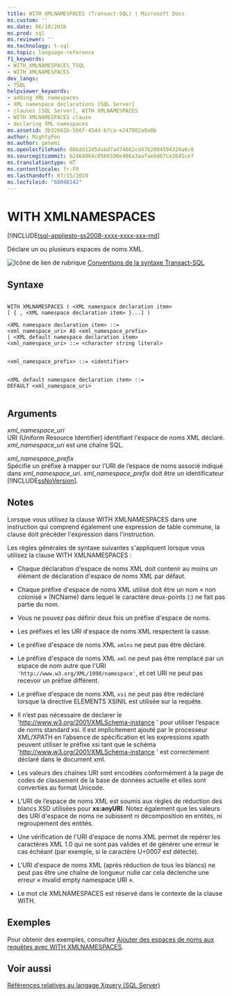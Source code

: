 ```yaml
---
title: WITH XMLNAMESPACES (Transact-SQL) | Microsoft Docs
ms.custom: ''
ms.date: 06/10/2016
ms.prod: sql
ms.reviewer: ''
ms.technology: t-sql
ms.topic: language-reference
f1_keywords:
- WITH_XMLNAMESPACES_TSQL
- WITH XMLNAMESPACES
dev_langs:
- TSQL
helpviewer_keywords:
- adding XML namespaces
- XML namespace declarations [SQL Server]
- clauses [SQL Server], WITH XMLNAMESPACES
- WITH XMLNAMESPACES clause
- declaring XML namespaces
ms.assetid: 3b32662b-566f-454d-b7ca-e247002a9a0b
author: MightyPen
ms.author: genemi
ms.openlocfilehash: 86bdd12d5dabd7ad74662cd47b2004594328a6c0
ms.sourcegitcommit: b2464064c0566590e486a3aafae6d67ce2645cef
ms.translationtype: HT
ms.contentlocale: fr-FR
ms.lasthandoff: 07/15/2019
ms.locfileid: "68048142"
---
```

# <a name="with-xmlnamespaces"></a>WITH XMLNAMESPACES
[!INCLUDE[tsql-appliesto-ss2008-xxxx-xxxx-xxx-md](../../includes/tsql-appliesto-ss2008-xxxx-xxxx-xxx-md.md)]

  Déclare un ou plusieurs espaces de noms XML.  
  
  
 ![Icône de lien de rubrique](../../database-engine/configure-windows/media/topic-link.gif "Icône lien de rubrique") [Conventions de la syntaxe Transact-SQL](../../t-sql/language-elements/transact-sql-syntax-conventions-transact-sql.md)  
  
## <a name="syntax"></a>Syntaxe  
  
```  
  
WITH XMLNAMESPACES ( <XML namespace declaration item>  
[ { , <XML namespace declaration item> }...] )   
  
<XML namespace declaration item> ::=  
<xml_namespace_uri> AS <xml_namespace_prefix>  
| <XML default namespace declaration item>  
<xml_namespace_uri> ::= <character string literal>  
```  
  
```  
  
<xml_namespace_prefix> ::= <identifier>  
```  
  
```  
  
<XML default namespace declaration item> ::=  
DEFAULT <xml_namespace_uri>  
  
```  
  
## <a name="arguments"></a>Arguments  
 *xml_namespace_uri*  
 URI (Uniform Resource Identifier) identifiant l'espace de noms XML déclaré. *xml_namespace_uri* est une chaîne SQL.  
  
 *xml_namespace_prefix*  
 Spécifie un préfixe à mapper sur l’URI de l’espace de noms associé indiqué dans *xml_namespace_uri*. *xml_namespace_prefix* doit être un identificateur [!INCLUDE[ssNoVersion](../../includes/ssnoversion-md.md)].  
  
## <a name="remarks"></a>Notes  
 Lorsque vous utilisez la clause WITH XMLNAMESPACES dans une instruction qui comprend également une expression de table commune, la clause doit précéder l'expression dans l'instruction.  
  
 Les règles générales de syntaxe suivantes s'appliquent lorsque vous utilisez la clause WITH XMLNAMESPACES :  
  
-   Chaque déclaration d'espace de noms XML doit contenir au moins un élément de déclaration d'espace de noms XML par défaut.  
  
-   Chaque préfixe d'espace de noms XML utilisé doit être un nom « non colonisé » (NCName) dans lequel le caractère deux-points (:) ne fait pas partie du nom.  
  
-   Vous ne pouvez pas définir deux fois un préfixe d'espace de noms.  
  
-   Les préfixes et les URI d'espace de noms XML respectent la casse.  
  
-   Le préfixe d'espace de noms XML `xmlns` ne peut pas être déclaré.  
  
-   Le préfixe d'espace de noms XML `xml` ne peut pas être remplacé par un espace de nom autre que l'URI `'http://www.w3.org/XML/1998/namespace'`, et cet URI ne peut pas recevoir un préfixe différent.  
  
-   Le préfixe d'espace de noms XML `xsi` ne peut pas être redéclaré lorsque la directive ELEMENTS XSINIL est utilisée sur la requête.  

-   Il n’est pas nécessaire de déclarer le 'http://www.w3.org/2001/XMLSchema-instance ' pour utiliser l’espace de noms standard xsi. Il est implicitement ajouté par le processeur XML/XPATH en l’absence de spécification et les expressions xpath peuvent utiliser le préfixe xsi tant que le schéma 'http://www.w3.org/2001/XMLSchema-instance ' est correctement déclaré dans le document xml.

-   Les valeurs des chaînes URI sont encodées conformément à la page de codes de classement de la base de données actuelle et elles sont converties au format Unicode.  
  
-   L’URI de l’espace de noms XML est soumis aux règles de réduction des blancs XSD utilisées pour **xs:anyURI**. Notez également que les valeurs des URI d'espace de noms ne subissent ni décomposition en entités, ni regroupement des entités.  

-   Une vérification de l'URI d'espace de noms XML permet de repérer les caractères XML 1.0 qui ne sont pas valides et de générer une erreur le cas échéant (par exemple, si le caractère U+0007 est détecté).  
  
-   L'URI d'espace de noms XML (après réduction de tous les blancs) ne peut pas être une chaîne de longueur nulle car cela déclenche une erreur « invalid empty namespace URI ».  
  
-   Le mot clé XMLNAMESPACES est réservé dans le contexte de la clause WITH.  
  
## <a name="examples"></a>Exemples  
 Pour obtenir des exemples, consultez [Ajouter des espaces de noms aux requêtes avec WITH XMLNAMESPACES](../../relational-databases/xml/add-namespaces-to-queries-with-with-xmlnamespaces.md).  
  
## <a name="see-also"></a>Voir aussi  
 [Références relatives au langage Xquery &#40;SQL Server&#41;](../../xquery/xquery-language-reference-sql-server.md)  
  
  
